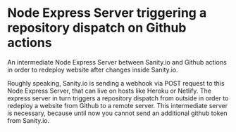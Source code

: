 # Node Express Server triggering a repository dispatch on Github actions

An intermediate Node Express Server between Sanity.io and Github actions in order to redeploy website after changes inside Sanity.io.

Roughly speaking, Sanity.io is sending a webhook via POST request to this Node Express Server, that can live on hosts like Heroku or Netlify. The express server in turn triggers a repository dispatch from outside in order to redeploy a website from Github to a remote server.
This intermediate server is necessary, because until now you cannot send an additional github token from Sanity.io.
